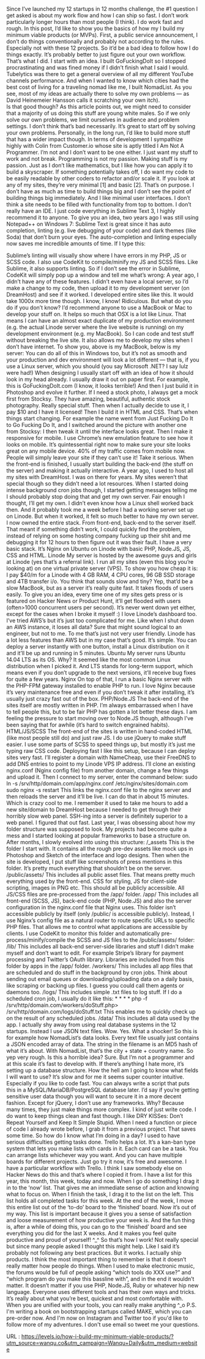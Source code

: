    
   Since I’ve launched my 12 startups in 12 months challenge, the #1 question I get asked is about my work flow and how I can ship so fast. I don’t work particularly longer hours than most people (I think). I do work fast and rough. In this post, I’d like to show you the basics of how my I build my minimum viable products (or MVPs). 
   First, a public service announcement, I don’t do things conventionally and probably not according to the rules. Especially not with these 12 projects. So it’d be a bad idea to follow how I do things exactly. It’s probably better to just figure out your own workflow. That’s what I did. 
   I start with an idea. I built GoFuckingDoIt so I stopped procrastinating and was fined money if I didn’t finish what I said I would. Tubelytics was there to get a general overview of all my different YouTube channels performance. And when I wanted to know which cities had the best cost of living for a traveling nomad like me, I built NomadList. 
   As you see, most of my ideas are actually there to solve my own problems — as David Heinemeier Hansson calls it scratching your own itch).  
   Is that good though? As this article points out, we might need to consider that a majority of us doing this stuff are young white males. So if we only solve our own problems, we limit ourselves in audience and problem settings. I don’t think that’s bad necessarily. It’s great to start off by solving your own problems. Personally, in the long run, I’d like to build more stuff that has a wider impact though. 
   In terms of development I sympathize highly with Colin from Customer.io whose site is aptly titled I Am Not A Programmer. I’m not and I don’t want to be one either. I just want my stuff to work and not break. Programming is not my passion. Making stuff is my passion. Just as I don’t like mathematics, but I like how you can apply it to build a skyscraper. 
   If something potentially takes off, I do want my code to be easily readable by other coders to refactor and/or scale it. 
   If you look at any of my sites, they’re very minimal [1] and basic [2]. That’s on purpose. I don’t have as much as time to build things big and I don’t see the point of building things big immediately. And I like minimal user interfaces. I don’t think a site needs to be filled with functionality from top to bottom. 
   I don’t really have an IDE. I just code everything in Sublime Text 3, I highly recommend it to anyone. 
   To give you an idea, two years ago I was still using Notepad++ on Windows 7: 
   Sublime Text is great since it has auto completion, linting (e.g. live debugging of your code) and dark themes (like Soda) that don’t burn your eyes. The auto-completion and linting especially now saves me incredible amounts of time. If I type this: 
   <html 
   and press tab, Sublime auto-completes it into: 
   <!DOCTYPE html> <html> <head> <title></title> </head> <body> 
   </body> </html> 
   Sublime’s linting will visually show where I have errors in my PHP, JS or SCSS code. I also use CodeKit to compile/minify my JS and SCSS files. Like Sublime, it also supports linting. So if I don’t see the error in Sublime, CodeKit will simply pop up a window and tell me what’s wrong: 
   A year ago, I didn’t have any of these features. I didn’t even have a local server, so I’d make a change to my code, then upload it to my development server (on DreamHost) and see if it worked. I developed entire sites like this. It would take 1000x more time though. I know, I know! Ridiculous. But what do you do if you don’t know? 
   I’d recommend anyone to use a MacBook or Mac to develop your stuff on. It helps so much that OSX is a lot like Linux. That means I can have an almost exact duplicate of my production environment (e.g. the actual Linode server where the live website is running) on my development environment (e.g. my MacBook). So I can code and test stuff without breaking the live site. It also allows me to develop my sites when I don’t have internet. To show you, above is my MacBook, below is my server: 
   You can do all of this in Windows too, but it’s not as smooth and your production and dev environment will look a lot different — that is, if you use a Linux server, which you should (you say Microsoft .NET? I say lulz were had!) 
   When designing I usually start off with an idea of how it should look in my head already. I usually draw it out on paper first. For example, this is GoFuckingDoIt.com (I know, it looks terrible!) 
   And then I just build it in Photoshop and evolve it further. If I need a stock photo, I always get a mock first from Stocksy. They have amazing, beautiful, authentic stock photography. Really special stuff. Then when I actually decide to use it, I pay $10 and I have it licensed! 
   Then I build it in HTML and CSS. That’s when things start changing. For example the name went from Just Fucking Do It to Go Fucking Do It, and I switched around the picture with another one from Stocksy: 
   I then tweak it until the interface looks great. Then I make it responsive for mobile. I use Chrome’s new emulation feature to see how it looks on mobile. It’s quintessential right now to make sure your site looks great on any mobile device. 40% of my traffic comes from mobile now. People will simply leave your site if they can’t use it! Take it serious. 
   When the front-end is finished, I usually start building the back-end (the stuff on the server) and making it actually interactive. 
   A year ago, I used to host all my sites with DreamHost. I was on there for years. My sites weren’t that special though so they didn’t need a lot resources. When I started doing intense background cron jobs though, I started getting messages telling me I should probably stop doing that and get my own server. Fair enough I thought, I’ll get my own. 
   I didn’t even know how a Linux shell worked back then. And it probably took me a week before I had a working server set up on Linode. But when it worked, it felt so much better to have my own server. I now owned the entire stack. From front-end, back-end to the server itself. That meant if something didn’t work, I could quickly find the problem, instead of relying on some hosting company fucking up their shit and me debugging it for 12 hours to then figure out it was their fault. 
   I have a very basic stack. It’s Nginx on Ubuntu on Linode with basic PHP, Node.JS, JS, CSS and HTML. 
   Linode My server is hosted by the awesome guys and girls at Linode (yes that’s a referral link). I run all my sites (even this blog you’re looking at) on one virtual private server (VPS).  
   To show you how cheap it is: I pay $40/m for a Linode with 4 GB RAM, 4 CPU cores, 96 GB SSD storage and 4TB transfer i/o. You think that sounds slow and tiny? Yep, that’d be a slow MacBook, but as a server it’s really quite fast. It takes floods of users easily. To give you an idea, every time one of my sites gets press or is featured on Hacker News or Product Hunt, it’ll get flooded with users (often>1000 concurrent users per second).  
   It’s never went down yet either, except for the cases when I broke it myself :) 
   I love Linode’s dashboard too. I’ve tried AWS’s but it’s just too complicated for me. Like when I shut down an AWS instance, it loses all data? Sure that might sound logical to an engineer, but not to me. To me that’s just not very user friendly. Linode has a lot less features than AWS but in my case that’s good. It’s simple. You can deploy a server instantly with one button, install a Linux distribution on it and it’ll be up and running in 5 minutes. 
   Ubuntu My server runs Ubuntu 14.04 LTS as its OS. Why? It seemed like the most common Linux distribution when I picked it. And LTS stands for long-term support, which means even if you don’t upgrade to the next versions, it’ll receive bug fixes for quite a few years. 
   Nginx On top of that, I run a basic Nginx server with the PHP-FPM gateway installed to enable PHP to run. I love Nginx because it’s very maintenance free and even if you don’t tweak it after installing, it’s usually just crazy fast out of the box. 
   PHP/Node.JS The back-end of the sites itself are mostly written in PHP. I’m always embarrassed when I have to tell people this, but to be fair PHP has gotten a lot better these days. I am feeling the pressure to start moving over to Node.JS though, although I’ve been saying that for awhile (it’s hard to switch engrained habits). 
   HTML/JS/SCSS The front-end of the sites is written in hand-coded HTML (like most people still do) and just raw JS. I do use jQuery to make stuff easier. I use some parts of SCSS to speed things up, but mostly it’s just me typing raw CSS code. 
   Deploying fast I like this setup, because I can deploy sites very fast. I’ll register a domain with NameCheap, use their FreeDNS to add DNS entries to point to my Linode VPS IP address. I’ll clone an existing nginx.conf (Nginx config file) from another domain, change a few things and upload it. Then I connect to my server, enter the command below: 
    sudo ln -s /srv/http/domain.com/app/nginx.conf /etc/nginx/sites/domain.com sudo nginx -s restart  
   This links the nginx.conf file to the nginx server and then reloads the server and it’ll be live. I can do that in about 15 minutes. Which is crazy cool to me. 
   I remember it used to take me hours to add a new site/domain to DreamHost because I needed to get through their horribly slow web panel. SSH-ing into a server is definitely superior to a web panel. I figured that out fast. 
   Last year, I was obsessing about how my folder structure was supposed to look. My projects had become quite a mess and I started looking at popular frameworks to base a structure on. After months, I slowly evolved into using this structure: 
   /_assets This is the folder I start with. It contains all the rough pre-dev assets like mock ups in Photoshop and Sketch of the interface and logo designs. Then when the site is developed, I put stuff like screenshots of press mentions in this folder. It’s pretty much everything that shouldn’t be on the server. 
   /public/assets/ This includes all public asset files. That means pretty much everything used by the front-end. CSS for styling, JS for client-side scripting, images in PNG etc. This should all be publicly accessible. All JS/CSS files are pre-processed from the /app/ folder. 
   /app/ This includes all front-end (SCSS, JS), back-end code (PHP, Node.JS) and also the server configuration in the nginx.conf file that Nginx uses. This folder isn’t accessible publicly by itself (only /public/ is accessible publicly). Instead, I use Nginx’s config file as a natural router to route specific URLs to specific PHP files. That allows me to control what applications are accessible by clients. 
   I use CodeKit to monitor this folder and automatically pre-process/minify/compile the SCSS and JS files to the /public/assets/ folder: 
   /lib/ This includes all back-end server-side libraries and stuff I didn’t make myself and don’t want to edit. For example Stripe’s library for payment processing and Twitter’s OAuth library. Libraries are included from this folder by apps in the /app/ folder. 
   /workers/ This includes all app files that are scheduled and do stuff in the background by cron jobs. Think about sending out email queues or downloading/uploading data on a daily basis, like scraping or backing up files. I guess you could call them agents or daemons too. 
   /logs/ This includes simple .txt files to log stuff. If I do a scheduled cron job, I usually do it like this: 
   * * * * php -f /srv/http/domain.com/workers/doStuff.php> /srv/http/domain.com/logs/doStuff.txt 
   This enables me to quickly check up on the result of any scheduled jobs. 
   /data/ This includes all data used by the app. I actually shy away from using real database systems in the 12 startups. Instead I use JSON text files. Wow. Yes. What a shocker! So this is for example how NomadList‘s data looks. Every text file usually just contains a JSON encoded array of data. The string in the filename is an MD5 hash of what it’s about. With NomadList, that’s the city + state + country name. 
   So yep very rough. Is this a horrible idea? Sure. But I’m not a programmer and at this scale it’s fast to develop with. If there’s anything I hate more, it’s setting up a database structure. How the hell am I going to know what fields I will want to use? It’s slow and for me it seems super counter intuitive. Especially if you like to code fast. 
   You can always write a script that puts this in a MySQL/MariaDB/PostgreSQL database later. I’d say if you’re getting sensitive user data though you will want to secure it in a more decent fashion. 
   Except for jQuery, I don’t use any frameworks. Why? Because many times, they just make things more complex. I kind of just write code. I do want to keep things clean and fast though. I like DRY KISSes: Don’t Repeat Yourself and Keep It Simple Stupid. When I need a function or piece of code I already wrote before, I grab it from a previous project. That saves some time. 
   So how do I know what I’m doing in a day? I used to have serious difficulties getting tasks done. Trello helps a lot. It’s a kan-ban type system that lets you make lists with cards in it. Each card can be a task. You can arrange lists whichever way you want. And you can have multiple boards for different projects. Just go try it now, it’s free and awesome. 
   I have a particular workflow with Trello. I think I saw somebody else on Hacker News do this and that’s where I copied it from. I have a list for this year, this month, this week, today and now. When I go do something I drag it in to the ‘now’ list. That gives me an immediate sense of action and knowing what to focus on. 
   When I finish the task, I drag it to the list on the left. This list holds all completed tasks for this week. At the end of the week, I move this entire list out of the ‘to-do’ board to the ‘finished’ board. 
   Now it’s out of my way. This list is important because it gives you a sense of satisfaction and loose measurement of how productive your week is. And the fun thing is, after a while of doing this, you can go to the ‘finished’ board and see everything you did for the last X weeks. And it makes you feel quite productive and proud of yourself! ^_^ 
   So that’s how I work! Not really special but since many people asked I thought this might help. 
   Like I said it’s probably not following any best practices. But it works. I actually ship products. 
   I think the most important thing to remember is that it doesn’t really matter how people do things. When I used to make electronic music, the forums would be full of people asking “which tools do XXX use?” and “which program do you make this bassline with”, and in the end it wouldn’t matter. It doesn’t matter if you use PHP, Node.JS, Ruby or whatever hip new language. Everyone uses different tools and has their own ways and tricks. It’s really about what you’re best, quickest and most comfortable with. 
   When you are unified with your tools, you can really make anything ^_o  
   P.S. I'm writing a book on bootstrapping startups called MAKE, which you can pre-order now. And I'm now on Instagram and Twitter too if you'd like to follow more of my adventures. I don't use email so tweet me your questions.  
    
  
 URL : https://levels.io/how-i-build-my-minimum-viable-products/?utm_source=wanqu.co&utm_campaign=Wanqu+Daily&utm_medium=website
